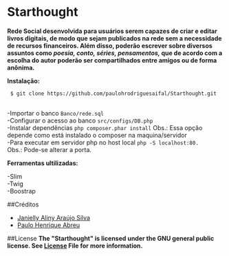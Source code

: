 # Starthought

<strong>
Rede Social desenvolvida para usuários serem capazes de criar e editar livros digitais, de modo que sejam publicados na rede sem a necessidade de recursos financeiros. Além disso, poderão escrever sobre diversos assuntos como <i> poesia, conto, séries, pensamentos, </i> que de acordo com a escolha do autor poderão ser compartilhados entre amigos ou de forma anônima.
</strong>



<p><b>Instalação:</b></p>

<pre>
<code> $ git clone https://github.com/paulohrodriguesaifal/Starthought.git 
</code>
</pre>
-Importar o banco
	<code>Banco/rede.sql</code></br>
-Configurar o acesso ao banco 
	<code>src/configs/DB.php</code></br>
-Instalar dependências 
	<code>php composer.phar install</code> Obs.: Essa opção depende como está instalado o composer na maquina/servidor</br>
-Para executar em servidor php no host local 
	<code>php -S localhost:80. </code> Obs.: Pode-se alterar a porta.</br>


<p><b>Ferramentas ultilizadas:</b></p>
-Slim<br> 
-Twig<br>
-Boostrap<br>

##Créditos
<ul>
  <li><a href="https://github.com/alinyaraujos"> Janielly Aliny Araújo Silva</a></li>
  
  <li><a href="https://github.com/paulohrodriguesaifal">Paulo Henrique Abreu</a></li>
</ul>

##License
<strong>The "Starthought" is licensed under the GNU general public license. See <a href="https://github.com/paulohrodriguesaifal/Starthought/blob/master/LICENSE">License</a> File for more information.</strong>